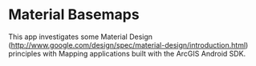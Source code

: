 Material Basemaps
=======================
This app investigates some Material Design (http://www.google.com/design/spec/material-design/introduction.html) principles with Mapping applications built with the ArcGIS Android SDK.

